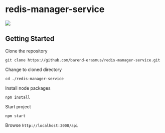 # redis-manager-service

![](http://jenkins.developersworkspace.co.za:8080/job/redis-manager-service-nightly/badge/icon)

## Getting Started

Clone the repository

`git clone https://github.com/barend-erasmus/redis-manager-service.git`

Change to cloned directory

`cd ./redis-manager-service`

Install node packages

`npm install`

Start project

`npm start`

Browse `http://localhost:3000/api`
